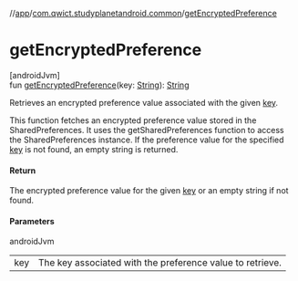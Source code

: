 //[app](../../index.md)/[com.qwict.studyplanetandroid.common](index.md)/[getEncryptedPreference](get-encrypted-preference.md)

# getEncryptedPreference

[androidJvm]\
fun [getEncryptedPreference](get-encrypted-preference.md)(key: [String](https://kotlinlang.org/api/latest/jvm/stdlib/kotlin/-string/index.html)): [String](https://kotlinlang.org/api/latest/jvm/stdlib/kotlin/-string/index.html)

Retrieves an encrypted preference value associated with the given [key](get-encrypted-preference.md).

This function fetches an encrypted preference value stored in the SharedPreferences. It uses the getSharedPreferences function to access the SharedPreferences instance. If the preference value for the specified [key](get-encrypted-preference.md) is not found, an empty string is returned.

#### Return

The encrypted preference value for the given [key](get-encrypted-preference.md) or an empty string if not found.

#### Parameters

androidJvm

| | |
|---|---|
| key | The key associated with the preference value to retrieve. |
